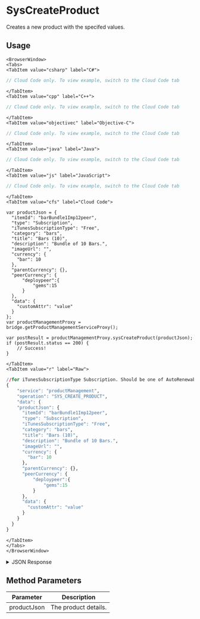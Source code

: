 # SysCreateProduct

Creates a new product with the specifed values.

<PartialServop service_name="productManagement" operation_name="SYS_CREATE_PRODUCT" />

## Usage

```mdx-code-block
<BrowserWindow>
<Tabs>
<TabItem value="csharp" label="C#">
```

```csharp
// Cloud Code only. To view example, switch to the Cloud Code tab
```

```mdx-code-block
</TabItem>
<TabItem value="cpp" label="C++">
```

```cpp
// Cloud Code only. To view example, switch to the Cloud Code tab
```

```mdx-code-block
</TabItem>
<TabItem value="objectivec" label="Objective-C">
```

```objectivec
// Cloud Code only. To view example, switch to the Cloud Code tab
```

```mdx-code-block
</TabItem>
<TabItem value="java" label="Java">
```

```java
// Cloud Code only. To view example, switch to the Cloud Code tab
```

```mdx-code-block
</TabItem>
<TabItem value="js" label="JavaScript">
```

```javascript
// Cloud Code only. To view example, switch to the Cloud Code tab
```

```mdx-code-block
</TabItem>
<TabItem value="cfs" label="Cloud Code">
```

```cfscript
var productJson = {
  "itemId": "barBundle1Imp12peer",
  "type": "Subscription",
  "iTunesSubscriptionType": "Free",
  "category": "bars",
  "title": "Bars (10)",
  "description": "Bundle of 10 Bars.",
  "imageUrl": "",
  "currency": {
    "bar": 10
  },
  "parentCurrency": {},
  "peerCurrency": {
      "deploypeer":{
          "gems":15
      }
  },
  "data": {
    "customAttr": "value"
  }
};
var productManagementProxy = bridge.getProductManagementServiceProxy();

var postResult = productManagementProxy.sysCreateProduct(productJson);
if (postResult.status == 200) {
    // Success!
}
```

```mdx-code-block
</TabItem>
<TabItem value="r" label="Raw">
```

```r
//for iTunesSubscriptionType Subscription. Should be one of AutoRenewable, Free, or NonRenewing
{
	"service": "productManagement",
	"operation": "SYS_CREATE_PRODUCT",
	"data": {
    "productJson": { 
      "itemId": "barBundle1Imp12peer",
      "type": "Subscription",
      "iTunesSubscriptionType": "Free",
      "category": "bars",
      "title": "Bars (10)",
      "description": "Bundle of 10 Bars.",
      "imageUrl": "",
      "currency": {
        "bar": 10
      },
      "parentCurrency": {},
      "peerCurrency": {
          "deploypeer":{
              "gems":15
          }
      },
      "data": {
        "customAttr": "value"
      }
    }
  }
}
```

```mdx-code-block
</TabItem>
</Tabs>
</BrowserWindow>
```

<details>
<summary>JSON Response</summary>

```json
{
  "data": {
    "gameId": "23783",
    "itemId": "barBundle1Imp12peer",
    "type": "Subscription",
    "iTunesSubscriptionType": "Free",
    "category": "bars",
    "title": "Bars (10)",
    "description": "Bundle of 10 Bars.",
    "imageUrl": "",
    "currency": {
      "bar": 10
    },
    "parentCurrency": {},
    "peerCurrency": {
      "deploypeer": {
        "gems": 15
      }
    },
    "defaultPriceId": -1,
    "prices": [],
    "data": {
      "customAttr": "value"
    },
    "createdAt": 1592594992376,
    "updatedAt": 1592594992376,
    "version": 1,
    "absoluteImageUrl": "https://api.braincloudservers.com/files/portal/g/23783"
  },
  "status": 200
}
```
</details>

## Method Parameters
Parameter | Description
--------- | -----------
productJson | The product details.


